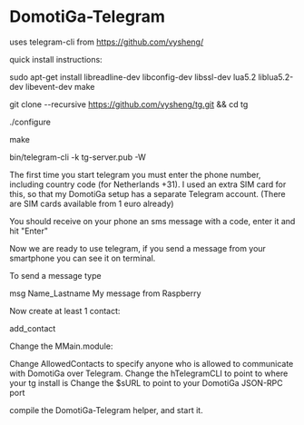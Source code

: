 # DomotiGa-Telegram

uses telegram-cli from https://github.com/vysheng/

quick install instructions:

sudo apt-get install libreadline-dev libconfig-dev libssl-dev lua5.2 liblua5.2-dev libevent-dev make

git clone --recursive https://github.com/vysheng/tg.git && cd tg

./configure

make

bin/telegram-cli -k tg-server.pub -W

The first time you start telegram you must enter the phone number,
including country code (for Netherlands +31).
I used an extra SIM card for this, so that my DomotiGa setup has a
separate Telegram account. (There are SIM cards available from 1 euro
already)

You should receive on your phone an sms message with a code, enter it
and hit "Enter"

Now we are ready to use telegram, if you send a message from your
smartphone you can see it on terminal.

To send a message type

msg Name_Lastname My message from Raspberry

Now create at least 1 contact:

add_contact <phone-number> <first-name> <last-name>

Change the MMain.module:

Change AllowedContacts to specify anyone who is allowed to communicate
with DomotiGa over Telegram.
Change the hTelegramCLI to point to where your tg install is
Change the $sURL to point to your DomotiGa JSON-RPC port

compile the DomotiGa-Telegram helper, and start it.
